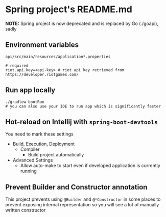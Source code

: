# Spring project's README.md

**NOTE:** Spring project is now deprecated and is replaced by Go (./goapi), sadly

## Environment variables

`api/src/main/resources/application*.properties`

```
# required
riot.api.key=<api-key> # riot api key retrieved from https://developer.riotgames.com/
```

## Run app locally

```
./gradlew bootRun
# you can also use your IDE to run app which is significantly faster
```

## Hot-reload on Intellij with `spring-boot-devtools`

You need to mark these settings

- Build, Execution, Deployment
  - Compiler
    - Build project automatically
- Advanced Settings
  - Allow auto-make to start even if developed application is currently running

## Prevent Builder and Constructor annotation

This project prevents using `@Builder` and `@*Constructor` in some places to prevent exposing internal representation so you will see a lot of manually written constructor
